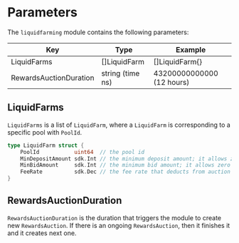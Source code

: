 <!-- order: 7 -->

# Parameters

The `liquidfarming` module contains the following parameters:

| Key                    | Type             | Example                   |
| ---------------------- | ---------------- | ------------------------- |
| LiquidFarms            | []LiquidFarm     | []LiquidFarm{}            |
| RewardsAuctionDuration | string (time ns) | 43200000000000 (12 hours) |

## LiquidFarms

`LiquidFarms` is a list of `LiquidFarm`, where a `LiquidFarm` is corresponding to a specific pool with `PoolId`.

```go
type LiquidFarm struct {
	PoolId           uint64  // the pool id
	MinDepositAmount sdk.Int // the minimum deposit amount; it allows zero value
	MinBidAmount     sdk.Int // the minimum bid amount; it allows zero value
	FeeRate          sdk.Dec // the fee rate that deducts from auction winner's rewards; default value is 0
}
```

## RewardsAuctionDuration

`RewardsAuctionDuration` is the duration that triggers the module to create new `RewardsAuction`.
If there is an ongoing `RewardsAuction`, then it finishes it and it creates next one.
